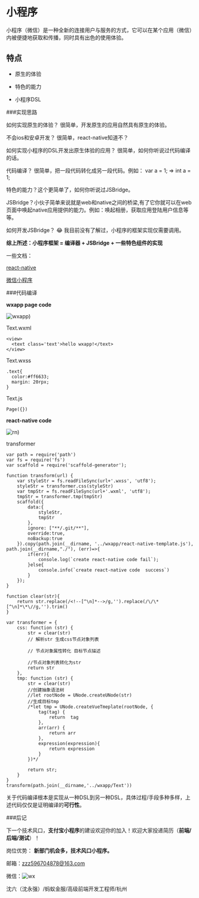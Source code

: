 # 小程序

小程序（微信）是一种全新的连接用户与服务的方式，它可以在某个应用（微信）内被便捷地获取和传播，同时具有出色的使用体验。

## 特点


* 原生的体验

* 特色的能力

* 小程序DSL

###实现思路

如何实现原生的体验？ 很简单，开发原生的应用自然具有原生的体验。

不会ios和安卓开发？ 很简单，react-native知道不？

如何实现小程序的DSL开发出原生体验的应用？ 很简单，如何你听说过代码编译的话。

代码编译？ 很简单，把一段代码转化成另一段代码。例如： var a = 1;  => int a = 1;

特色的能力？这个更简单了，如何你听说过JSBridge。

JSBridge？小伙子简单来说就是web和native之间的桥梁,有了它你就可以在web页面中唤起native应用提供的能力。例如：唤起相册，获取应用登陆用户信息等等。

如何开发JSBridge？ 😂  我目前没有了解过，小程序的框架实现仅需要调用。

**综上所述：小程序框架 = 编译器 + JSBridge + 一些特色组件的实现**

一些文档：

[react-native](https://reactnative.cn/)

[微信小程序](https://mp.weixin.qq.com/debug/wxadoc/dev/index.html?t=2017118)


###代码编译

**wxapp page code**

![wxapp](https://doingsth.github.io/yongqiang.shen/img/wxapp.png))

Text.wxml

```
<view>
  <text class='text'>hello wxapp!</text>
</view>

```

Text.wxss

```
.text{
  color:#ff6633;
  margin: 20rpx;
}
```

Text.js

```
Page({})
```

**react-native code**

![rn](https://doingsth.github.io/yongqiang.shen/img/react-native.png))



transformer

```
var path = require('path')
var fs = require('fs')
var scaffold = require('scaffold-generator');

function transform(url) {
    var styleStr = fs.readFileSync(url+'.wxss', 'utf8');
    styleStr = transformer.css(styleStr)
    var tmpStr = fs.readFileSync(url+'.wxml', 'utf8');
    tmpStr = transformer.tmp(tmpStr)
    scaffold({
        data:{
            styleStr,
            tmpStr
        },
        ignore: ["**/.git/**"],
        override:true,
        noBackup:true
    }).copy(path.join(__dirname, '../wxapp/react-native-template.js'), path.join(__dirname,"./"), (err)=>{
        if(err){
            console.log(`create react-native code fail`);
        }else{
            console.info(`create react-native code  success`)
        }
    });
}

function clear(str){
    return str.replace(/<!--[^\n]*-->/g,'').replace(/\/\*[^\n]*\*\//g,'').trim()
}

var transformer = {
    css: function (str) {
        str = clear(str)
        // 解析str 生成css节点对象列表

        // 节点对象属性转化 目标节点描述

        //节点对象列表转化为str
        return str
    },
    tmp: function (str) {
        str = clear(str)
        //创建抽象语法树
        //let rootNode = UNode.createUNode(str)
        //生成目标tmp
        /*let tmp = UNode.createVueTmeplate(rootNode, {
            tag(tag) {
                return  tag
            },
            arr(arr) {
                return arr
            },
            expression(expression){
                return expression
            }
        })*/

        return str;
    }
}
transform(path.join(__dirname,'../wxapp/Text'))
```

关于代码编译根本是实现从一种DSL到另一种DSL，具体过程/手段多种多样，上述代码仅仅是证明编译的**可行性**。

###后记



下一个技术风口，**支付宝小程序**的建设欢迎你的加入！欢迎大家投递简历（**前端/后端/测试**）！

岗位优势： **新部门机会多，技术风口小程序。**

邮箱：zzz596704878@163.com

微信：![wx](https://doingsth.github.io/yongqiang.shen/img/wx.png)

沈六（沈永强）/蚂蚁金服/高级前端开发工程师/杭州













